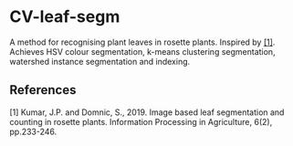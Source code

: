 # CV-leaf-segm

A method for recognising plant leaves in rosette plants. Inspired by [[1]](#1). Achieves HSV colour segmentation, k-means clustering segmentation, watershed instance segmentation and indexing. 


## References
<a id="1">[1]</a> 
Kumar, J.P. and Domnic, S., 2019. Image based leaf segmentation and counting in rosette plants. Information Processing in Agriculture, 6(2), pp.233-246.
